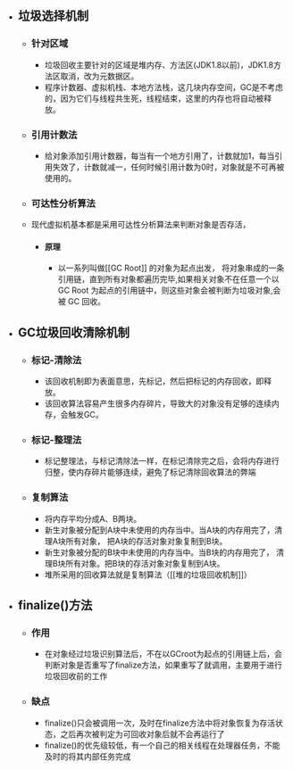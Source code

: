 - ## 垃圾选择机制
	- ### 针对区域
		- 垃圾回收主要针对的区域是堆内存、方法区(JDK1.8以前)，JDK1.8方法区取消，改为元数据区。
		- 程序计数器、虚拟机栈、本地方法栈，这几块内存空间，GC是不考虑的，因为它们与线程共生死，线程结束，这里的内存也将自动被释放。
	- ### 引用计数法
		- 给对象添加引用计数器，每当有一个地方引用了，计数就加1，每当引用失效了，计数就减一，任何时候引用计数为0时，对象就是不可再被使用的。
	- ### 可达性分析算法
	- 现代虚拟机基本都是采用可达性分析算法来判断对象是否存活，
		- #### 原理
			- 以一系列叫做[[GC Root]]  的对象为起点出发， 将对象串成的一条引用链，直到所有对象都遍历完毕,如果相关对象不在任意一个以 GC Root 为起点的引用链中，则这些对象会被判断为垃圾对象,会被 GC 回收。
- ## GC垃圾回收清除机制
	- ### 标记-清除法
		- 该回收机制即为表面意思，先标记，然后把标记的内存回收，即释放。
		- 该回收算法容易产生很多内存碎片，导致大的对象没有足够的连续内存，会触发GC。
	- ### 标记-整理法
		- 标记整理法，与标记清除法一样，在标记清除完之后，会将内存进行归整，使内存碎片能够连续，避免了标记清除回收算法的弊端
	- ### 复制算法
		- 将内存平均分成A、B两块。
		- 新生对象被分配到A块中未使用的内存当中。当A块的内存用完了，清理A块所有对象， 把A块的存活对象对象复制到B块。
		- 新生对象被分配的B块中未使用的内存当中。当B块的内存用完了， 清理B块所有对象。把B块的存活对象对象复制到A块。
		- 堆所采用的回收算法就是复制算法（[[堆的垃圾回收机制]]）
- ## finalize()方法
	- ### 作用
		- 在对象经过垃圾识别算法后，不在以GCroot为起点的引用链上后，会判断对象是否重写了finalize方法，如果重写了就调用，主要用于进行垃圾回收前的工作
	- ### 缺点
		- finalize()只会被调用一次，及时在finalize方法中将对象恢复为存活状态，之后再次被判定为可回收对象后就不会再运行了
		- finalize()的优先级较低，有一个自己的相关线程在处理器任务，不能及时的将其内部任务完成